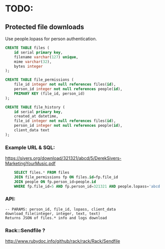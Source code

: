 # TODO:

## Protected file downloads

Use people.lopass for person authentication.

```sql
CREATE TABLE files (
	id serial primary key,
	filename varchar(127) unique,
	mime varchar(32),
	bytes integer
);

CREATE TABLE file_permissions (
	file_id integer not null references files(id),
	person_id integer not null references people(id),
	PRIMARY KEY (file_id, person_id)
);

CREATE TABLE file_history (
	id serial primary key,
	created_at datetime,
	file_id integer not null references files(id),
	person_id integer not null references people(id),
	client_data text
);
```

### Example URL & SQL:

<https://sivers.org/download/321321/abcd/5/DerekSivers-MarketingYourMusic.pdf>

```sql
	SELECT files.* FROM files
	JOIN file_permissions fp ON files.id=fp.file_id
	JOIN people ON fp.person_id=people.id
	WHERE fp.file_id=5 AND fp.person_id=321321 AND people.lopass='abcd';
```

### API:

	-- PARAMS: person_id, file_id, lopass, client_data
	download_file(integer, integer, text, text)
	Returns JSON of files.* info and logs download

### Rack::Sendfile ?

<http://www.rubydoc.info/github/rack/rack/Rack/Sendfile>

